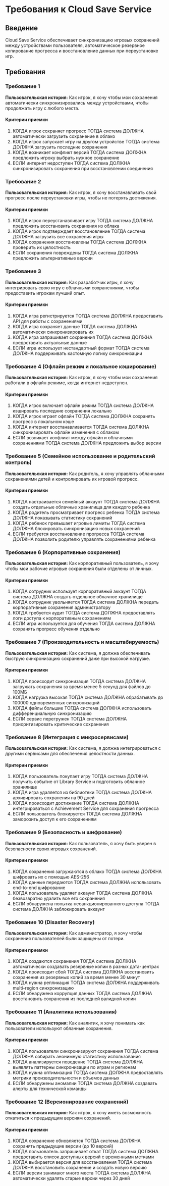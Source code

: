 # Требования к Cloud Save Service

## Введение

Cloud Save Service обеспечивает синхронизацию игровых сохранений между устройствами пользователя, автоматическое резервное копирование прогресса и восстановление данных при переустановке игр.

## Требования

### Требование 1

**Пользовательская история:** Как игрок, я хочу чтобы мои сохранения автоматически синхронизировались между устройствами, чтобы продолжать игру с любого места.

#### Критерии приемки

1. КОГДА игрок сохраняет прогресс ТОГДА система ДОЛЖНА автоматически загрузить сохранение в облако
2. КОГДА игрок запускает игру на другом устройстве ТОГДА система ДОЛЖНА загрузить последние сохранения
3. КОГДА возникает конфликт версий ТОГДА система ДОЛЖНА предложить игроку выбрать нужное сохранение
4. ЕСЛИ интернет недоступен ТОГДА система ДОЛЖНА синхронизировать сохранения при восстановлении соединения

### Требование 2

**Пользовательская история:** Как игрок, я хочу восстанавливать свой прогресс после переустановки игры, чтобы не потерять достижения.

#### Критерии приемки

1. КОГДА игрок переустанавливает игру ТОГДА система ДОЛЖНА предложить восстановить сохранения из облака
2. КОГДА игрок подтверждает восстановление ТОГДА система ДОЛЖНА загрузить все сохранения игры
3. КОГДА сохранения восстановлены ТОГДА система ДОЛЖНА проверить их целостность
4. ЕСЛИ сохранения повреждены ТОГДА система ДОЛЖНА предложить альтернативные версии

### Требование 3

**Пользовательская история:** Как разработчик игры, я хочу интегрировать свою игру с облачными сохранениями, чтобы предоставить игрокам лучший опыт.

#### Критерии приемки

1. КОГДА игра регистрируется ТОГДА система ДОЛЖНА предоставить API для работы с сохранениями
2. КОГДА игра сохраняет данные ТОГДА система ДОЛЖНА автоматически синхронизировать их
3. КОГДА игра запрашивает сохранения ТОГДА система ДОЛЖНА предоставить актуальные данные
4. ЕСЛИ игра использует нестандартный формат ТОГДА система ДОЛЖНА поддерживать кастомную логику синхронизации

### Требование 4 (Офлайн режим и локальное кэширование)

**Пользовательская история:** Как игрок, я хочу чтобы мои сохранения работали в офлайн режиме, когда интернет недоступен.

#### Критерии приемки

1. КОГДА игрок включает офлайн режим ТОГДА система ДОЛЖНА кэшировать последние сохранения локально
2. КОГДА игрок играет офлайн ТОГДА система ДОЛЖНА сохранять прогресс в локальном кэше
3. КОГДА интернет восстанавливается ТОГДА система ДОЛЖНА синхронизировать офлайн изменения с облаком
4. ЕСЛИ возникает конфликт между офлайн и облачными сохранениями ТОГДА система ДОЛЖНА предложить выбор версии

### Требование 5 (Семейное использование и родительский контроль)

**Пользовательская история:** Как родитель, я хочу управлять облачными сохранениями детей и контролировать их игровой прогресс.

#### Критерии приемки

1. КОГДА настраивается семейный аккаунт ТОГДА система ДОЛЖНА создать отдельные облачные хранилища для каждого ребенка
2. КОГДА родитель просматривает прогресс ребенка ТОГДА система ДОЛЖНА показывать статистику сохранений
3. КОГДА ребенок превышает игровые лимиты ТОГДА система ДОЛЖНА блокировать синхронизацию новых сохранений
4. ЕСЛИ требуется восстановление прогресса ТОГДА система ДОЛЖНА позволить родителю управлять сохранениями ребенка

### Требование 6 (Корпоративные сохранения)

**Пользовательская история:** Как корпоративный пользователь, я хочу чтобы мои рабочие игровые сохранения были отделены от личных.

#### Критерии приемки

1. КОГДА сотрудник использует корпоративный аккаунт ТОГДА система ДОЛЖНА создать отдельное облачное хранилище
2. КОГДА сотрудник увольняется ТОГДА система ДОЛЖНА передать корпоративные сохранения администратору
3. КОГДА требуется аудит ТОГДА система ДОЛЖНА предоставлять логи доступа к корпоративным сохранениям
4. ЕСЛИ игра используется для обучения ТОГДА система ДОЛЖНА сохранять прогресс обучения отдельно

### Требование 7 (Производительность и масштабируемость)

**Пользовательская история:** Как система, я должна обеспечивать быструю синхронизацию сохранений даже при высокой нагрузке.

#### Критерии приемки

1. КОГДА происходит синхронизация ТОГДА система ДОЛЖНА загружать сохранения за время менее 5 секунд для файлов до 100МБ
2. КОГДА нагрузка высокая ТОГДА система ДОЛЖНА обрабатывать до 100000 одновременных синхронизаций
3. КОГДА файлы большие ТОГДА система ДОЛЖНА использовать дифференциальную синхронизацию
4. ЕСЛИ сервис перегружен ТОГДА система ДОЛЖНА приоритизировать критические сохранения

### Требование 8 (Интеграция с микросервисами)

**Пользовательская история:** Как система, я должна интегрироваться с другими сервисами для обеспечения целостности данных.

#### Критерии приемки

1. КОГДА пользователь покупает игру ТОГДА система ДОЛЖНА получить событие от Library Service и подготовить облачное хранилище
2. КОГДА игра удаляется из библиотеки ТОГДА система ДОЛЖНА архивировать сохранения на 90 дней
3. КОГДА происходит достижение ТОГДА система ДОЛЖНА интегрироваться с Achievement Service для сохранения прогресса
4. ЕСЛИ пользователь блокируется ТОГДА система ДОЛЖНА заморозить доступ к его сохранениям

### Требование 9 (Безопасность и шифрование)

**Пользовательская история:** Как пользователь, я хочу быть уверен в безопасности своих игровых сохранений.

#### Критерии приемки

1. КОГДА сохранения загружаются в облако ТОГДА система ДОЛЖНА шифровать их с помощью AES-256
2. КОГДА данные передаются ТОГДА система ДОЛЖНА использовать end-to-end шифрование
3. КОГДА пользователь удаляет аккаунт ТОГДА система ДОЛЖНА безвозвратно удалить все его сохранения
4. ЕСЛИ обнаружена попытка несанкционированного доступа ТОГДА система ДОЛЖНА заблокировать аккаунт

### Требование 10 (Disaster Recovery)

**Пользовательская история:** Как администратор, я хочу чтобы сохранения пользователей были защищены от потери.

#### Критерии приемки

1. КОГДА создаются сохранения ТОГДА система ДОЛЖНА автоматически создавать резервные копии в разных дата-центрах
2. КОГДА происходит сбой ТОГДА система ДОЛЖНА восстановить сохранения из резервных копий за время менее 30 минут
3. КОГДА нужна репликация ТОГДА система ДОЛЖНА поддерживать multi-region синхронизацию
4. ЕСЛИ обнаружена коррупция данных ТОГДА система ДОЛЖНА восстановить сохранения из последней валидной копии

### Требование 11 (Аналитика использования)

**Пользовательская история:** Как аналитик, я хочу понимать как пользователи используют облачные сохранения.

#### Критерии приемки

1. КОГДА пользователи синхронизируют сохранения ТОГДА система ДОЛЖНА собирать анонимную статистику использования
2. КОГДА анализируется поведение ТОГДА система ДОЛЖНА выявлять паттерны синхронизации по играм и регионам
3. КОГДА нужна оптимизация ТОГДА система ДОЛЖНА предоставлять метрики производительности и объемов данных
4. ЕСЛИ обнаружены аномалии ТОГДА система ДОЛЖНА создавать алерты для технической команды

### Требование 12 (Версионирование сохранений)

**Пользовательская история:** Как игрок, я хочу иметь возможность откатиться к предыдущим версиям сохранений.

#### Критерии приемки

1. КОГДА сохранение обновляется ТОГДА система ДОЛЖНА сохранять предыдущие версии (до 10 версий)
2. КОГДА пользователь запрашивает откат ТОГДА система ДОЛЖНА предоставить список доступных версий с временными метками
3. КОГДА выбирается версия для восстановления ТОГДА система ДОЛЖНА восстановить сохранение и создать новую версию
4. ЕСЛИ версии занимают много места ТОГДА система ДОЛЖНА автоматически удалять старые версии через 30 дней